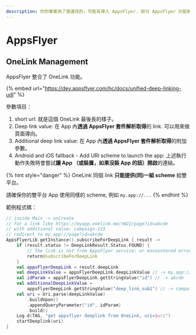 ```yaml
---
description: 你的專案為了營運目的，可能有導入 AppsFlyer. 部分 AppsFlyer 功能相當強大且好用。
---
```


# AppsFlyer





## OneLink Management

AppsFlyer 整合了 OneLink 功能。

{% embed url="https://dev.appsflyer.com/hc/docs/unified-deep-linking-udl" %}

參數項目：

1. short url: 就是這個 OneLink 最後長的樣子。
2. Deep link value: 在 App 內**透過 AppsFlyer 套件解析取得**的 link. 可以用來做頁面導向。
3. Additional deep link value: 在 App 內**透過 AppsFlyer 套件解析取得**的附加參數。
4. Android and iOS fallback - Add URI scheme to launch the app: 上述執行動作失敗時會嘗試**讓 App （或裝置，如果沒裝 App 的話）開啟**的連結。

{% hint style="danger" %}
OneLink 同個 link **只能提供(同)一組 scheme** 給雙平台。

請確保你的雙平台 App 使用同樣的 scheme, 例如 `my.app://...`
{% endhint %}

範例程式碼：

```kotlin
// inside Main -> onCreate
// for a link like https://myapp.onelink.me/tW22/page?id=abcde
// with additional value: campaign-123
// redirect to my.app://page?id=abcde
AppsFlyerLib.getInstance().subscribeForDeepLink { result ->
    if (result.status != DeepLinkResult.Status.FOUND) {
        // The link is not from AppsFlyer service; or encountered error.
        return@subscribeForDeepLink
    }
    val appsFlyerDeepLink = result.deepLink
    val deepLinkValue = appsFlyerDeepLink.deepLinkValue // -> my.app://page
    val idParam = appsFlyerDeepLink.getStringValue("id") // -> abcde
    val additionalDeepLinkValue = 
        appsFlyerDeepLink.getStringValue("deep_link_sub1") // -> campaign-123
    val uri = Uri.parse(deepLinkValue)
        .buildUpon()
        .appendQueryParameter("id", idParam)
        .build()
    Log.d(TAG, "get appsflyer deeplink from OneLink, uri=$uri")
    startDeeplink(uri)
}
```






